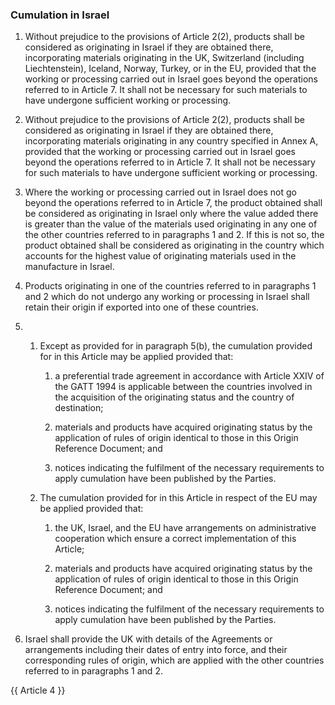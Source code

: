 ### Cumulation in Israel

1. Without prejudice to the provisions of Article 2(2), products shall be considered as originating in Israel if they are obtained there, incorporating materials originating in the UK, Switzerland (including Liechtenstein), Iceland, Norway, Turkey, or in the EU, provided that the working or processing carried out in Israel goes beyond the operations referred to in Article 7. It shall not be necessary for such materials to have undergone sufficient working or processing.

2. Without prejudice to the provisions of Article 2(2), products shall be considered as originating in Israel if they are obtained there, incorporating materials originating in any country specified in Annex A, provided that the working or processing carried out in Israel goes beyond the operations referred to in Article 7. It shall not be necessary for such materials to have undergone sufficient working or processing.

3. Where the working or processing carried out in Israel does not go beyond the operations referred to in Article 7, the product obtained shall be considered as originating in Israel only where the value added there is greater than the value of the materials used originating in any one of the other countries referred to in paragraphs 1 and 2. If this is not so, the product obtained shall be considered as originating in the country which accounts for the highest value of originating materials used in the manufacture in Israel.

4. Products originating in one of the countries referred to in paragraphs 1 and 2 which do not undergo any working or processing in Israel shall retain their origin if exported into one of these countries.

5. 
   1. Except as provided for in paragraph 5(b), the cumulation provided for in this Article may be applied provided that:

      1. a preferential trade agreement in accordance with Article XXIV of the GATT 1994 is applicable between the countries involved in the acquisition of the originating status and the country of destination;

      2. materials and products have acquired originating status by the application of rules of origin identical to those in this Origin Reference Document; and

      3. notices indicating the fulfilment of the necessary requirements to apply cumulation have been published by the Parties.

   2. The cumulation provided for in this Article in respect of the EU may be applied provided that:

      1. the UK, Israel, and the EU have arrangements on administrative cooperation which ensure a correct implementation of this Article;

      2. materials and products have acquired originating status by the application of rules of origin identical to those in this Origin Reference Document; and

      3. notices indicating the fulfilment of the necessary requirements to apply cumulation have been published by the Parties.

6. Israel shall provide the UK with details of the Agreements or arrangements including their dates of entry into force, and their corresponding rules of origin, which are applied with the other countries referred to in paragraphs 1 and 2.

{{ Article 4 }}
